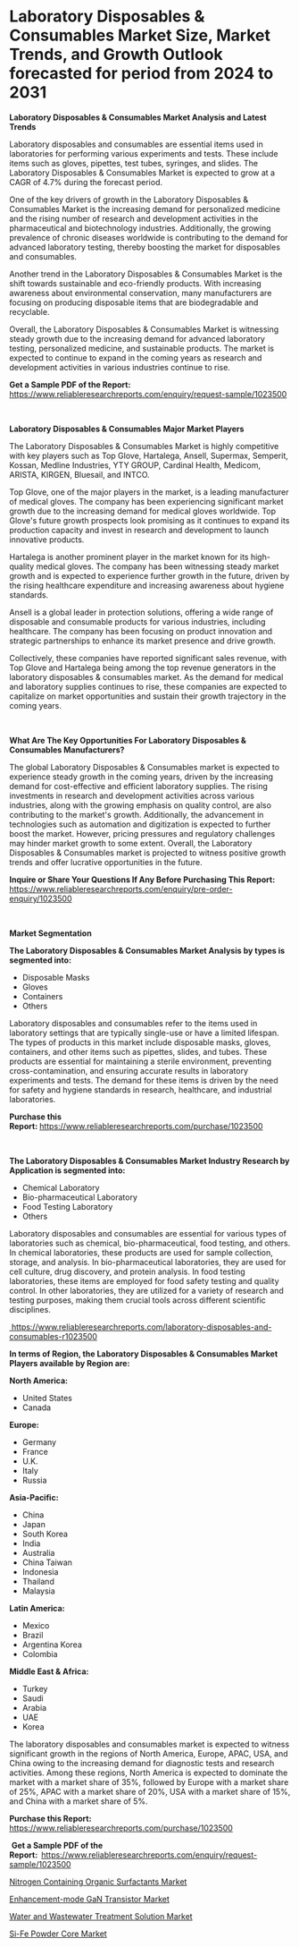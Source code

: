 <p><h1>Laboratory Disposables & Consumables Market Size, Market Trends, and Growth Outlook forecasted for period from 2024 to 2031</h1></p><p><strong>Laboratory Disposables & Consumables Market Analysis and Latest Trends</strong></p>
<p><p>Laboratory disposables and consumables are essential items used in laboratories for performing various experiments and tests. These include items such as gloves, pipettes, test tubes, syringes, and slides. The Laboratory Disposables & Consumables Market is expected to grow at a CAGR of 4.7% during the forecast period.</p><p>One of the key drivers of growth in the Laboratory Disposables & Consumables Market is the increasing demand for personalized medicine and the rising number of research and development activities in the pharmaceutical and biotechnology industries. Additionally, the growing prevalence of chronic diseases worldwide is contributing to the demand for advanced laboratory testing, thereby boosting the market for disposables and consumables.</p><p>Another trend in the Laboratory Disposables & Consumables Market is the shift towards sustainable and eco-friendly products. With increasing awareness about environmental conservation, many manufacturers are focusing on producing disposable items that are biodegradable and recyclable.</p><p>Overall, the Laboratory Disposables & Consumables Market is witnessing steady growth due to the increasing demand for advanced laboratory testing, personalized medicine, and sustainable products. The market is expected to continue to expand in the coming years as research and development activities in various industries continue to rise.</p></p>
<p><strong>Get a Sample PDF of the Report:&nbsp;</strong> <a href="https://www.reliableresearchreports.com/enquiry/request-sample/1023500">https://www.reliableresearchreports.com/enquiry/request-sample/1023500</a></p>
<p>&nbsp;</p>
<p><strong>Laboratory Disposables & Consumables Major Market Players</strong></p>
<p><p>The Laboratory Disposables & Consumables Market is highly competitive with key players such as Top Glove, Hartalega, Ansell, Supermax, Semperit, Kossan, Medline Industries, YTY GROUP, Cardinal Health, Medicom, ARISTA, KIRGEN, Bluesail, and INTCO.</p><p>Top Glove, one of the major players in the market, is a leading manufacturer of medical gloves. The company has been experiencing significant market growth due to the increasing demand for medical gloves worldwide. Top Glove's future growth prospects look promising as it continues to expand its production capacity and invest in research and development to launch innovative products.</p><p>Hartalega is another prominent player in the market known for its high-quality medical gloves. The company has been witnessing steady market growth and is expected to experience further growth in the future, driven by the rising healthcare expenditure and increasing awareness about hygiene standards.</p><p>Ansell is a global leader in protection solutions, offering a wide range of disposable and consumable products for various industries, including healthcare. The company has been focusing on product innovation and strategic partnerships to enhance its market presence and drive growth.</p><p>Collectively, these companies have reported significant sales revenue, with Top Glove and Hartalega being among the top revenue generators in the laboratory disposables & consumables market. As the demand for medical and laboratory supplies continues to rise, these companies are expected to capitalize on market opportunities and sustain their growth trajectory in the coming years.</p></p>
<p>&nbsp;</p>
<p><strong>What Are The Key Opportunities For Laboratory Disposables & Consumables Manufacturers?</strong></p>
<p><p>The global Laboratory Disposables & Consumables market is expected to experience steady growth in the coming years, driven by the increasing demand for cost-effective and efficient laboratory supplies. The rising investments in research and development activities across various industries, along with the growing emphasis on quality control, are also contributing to the market's growth. Additionally, the advancement in technologies such as automation and digitization is expected to further boost the market. However, pricing pressures and regulatory challenges may hinder market growth to some extent. Overall, the Laboratory Disposables & Consumables market is projected to witness positive growth trends and offer lucrative opportunities in the future.</p></p>
<p><strong>Inquire or Share Your Questions If Any Before Purchasing This Report:</strong> <a href="https://www.reliableresearchreports.com/enquiry/pre-order-enquiry/1023500">https://www.reliableresearchreports.com/enquiry/pre-order-enquiry/1023500</a></p>
<p>&nbsp;</p>
<p><strong>Market Segmentation</strong></p>
<p><strong>The Laboratory Disposables & Consumables Market Analysis by types is segmented into:</strong></p>
<p><ul><li>Disposable Masks</li><li>Gloves</li><li>Containers</li><li>Others</li></ul></p>
<p><p>Laboratory disposables and consumables refer to the items used in laboratory settings that are typically single-use or have a limited lifespan. The types of products in this market include disposable masks, gloves, containers, and other items such as pipettes, slides, and tubes. These products are essential for maintaining a sterile environment, preventing cross-contamination, and ensuring accurate results in laboratory experiments and tests. The demand for these items is driven by the need for safety and hygiene standards in research, healthcare, and industrial laboratories.</p></p>
<p><strong>Purchase this Report:&nbsp;</strong><a href="https://www.reliableresearchreports.com/purchase/1023500">https://www.reliableresearchreports.com/purchase/1023500</a></p>
<p>&nbsp;</p>
<p><strong>The Laboratory Disposables & Consumables Market Industry Research by Application is segmented into:</strong></p>
<p><ul><li>Chemical Laboratory</li><li>Bio-pharmaceutical Laboratory</li><li>Food Testing Laboratory</li><li>Others</li></ul></p>
<p><p>Laboratory disposables and consumables are essential for various types of laboratories such as chemical, bio-pharmaceutical, food testing, and others. In chemical laboratories, these products are used for sample collection, storage, and analysis. In bio-pharmaceutical laboratories, they are used for cell culture, drug discovery, and protein analysis. In food testing laboratories, these items are employed for food safety testing and quality control. In other laboratories, they are utilized for a variety of research and testing purposes, making them crucial tools across different scientific disciplines.</p></p>
<p><a href="https://www.reliableresearchreports.com/laboratory-disposables-and-consumables-r1023500">&nbsp;https://www.reliableresearchreports.com/laboratory-disposables-and-consumables-r1023500</a></p>
<p><strong>In terms of Region, the Laboratory Disposables & Consumables Market Players available by Region are:</strong></p>
<p>
    <p> <strong> North America: </strong>
        <ul>
            <li>United States</li>
            <li>Canada</li>
        </ul>
        </p> 
    <p> <strong> Europe: </strong>
        <ul>
            <li>Germany</li>
            <li>France</li>
            <li>U.K.</li>
            <li>Italy</li>
            <li>Russia</li>
        </ul>
        </p> 
    <p> <strong> Asia-Pacific: </strong>
        <ul>
            <li>China</li>
            <li>Japan</li>
            <li>South Korea</li>
            <li>India</li>
            <li>Australia</li>
            <li>China Taiwan</li>
            <li>Indonesia</li>
            <li>Thailand</li>
            <li>Malaysia</li>
        </ul>
        </p> 
    <p> <strong> Latin America: </strong>
        <ul>
            <li>Mexico</li>
            <li>Brazil</li>
            <li>Argentina Korea</li>
            <li>Colombia</li>
        </ul>
        </p> 
    <p> <strong> Middle East & Africa: </strong>
        <ul>
            <li>Turkey</li>
            <li>Saudi</li>
            <li>Arabia</li>
            <li>UAE</li>
            <li>Korea</li>
        </ul>
    </p>
    </p>
<p><p>The laboratory disposables and consumables market is expected to witness significant growth in the regions of North America, Europe, APAC, USA, and China owing to the increasing demand for diagnostic tests and research activities. Among these regions, North America is expected to dominate the market with a market share of 35%, followed by Europe with a market share of 25%, APAC with a market share of 20%, USA with a market share of 15%, and China with a market share of 5%.</p></p>
<p><strong>Purchase this Report: </strong><a href="https://www.reliableresearchreports.com/purchase/1023500">https://www.reliableresearchreports.com/purchase/1023500</a></p>
<p>&nbsp;<strong>Get a Sample PDF of the Report:&nbsp;&nbsp;</strong><a href="https://www.reliableresearchreports.com/enquiry/request-sample/1023500">https://www.reliableresearchreports.com/enquiry/request-sample/1023500</a></p>
<p><strong></strong></p>
<p><p><a href="https://github.com/susanjprice2023/Market-Research-Report-List-1/blob/main/nitrogen-containing-organic-surfactants-market.md">Nitrogen Containing Organic Surfactants Market</a></p><p><a href="https://www.linkedin.com/pulse/enhancement-mode-gan-transistor-market-insights-cagr-trends-growth-9arjf">Enhancement-mode GaN Transistor Market</a></p><p><a href="https://github.com/ElmoRunolfsson2023/Market-Research-Report-List-1/blob/main/water-and-wastewater-treatment-solution-market.md">Water and Wastewater Treatment Solution Market</a></p><p><a href="https://www.linkedin.com/pulse/si-fe-powder-core-market-size-trends-complete-industry-overview-fwm0c">Si-Fe Powder Core Market</a></p></p>